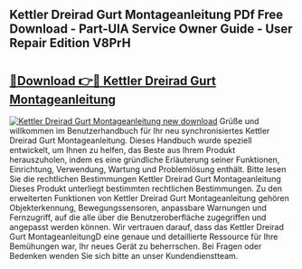 ## Kettler Dreirad Gurt Montageanleitung PDf Free Download - Part-UIA Service Owner Guide - User Repair Edition V8PrH

# <h2><a href="http://df8hd6i.blite.top/?on=Kettler+Dreirad+Gurt+Montageanleitung">🔗Download 👉🔴 Kettler Dreirad Gurt Montageanleitung</a></h2>

[![Kettler Dreirad Gurt Montageanleitung new download](https://i.imgur.com/lujVjoI.png)](http://df8hd6i.blite.top/?on=Kettler+Dreirad+Gurt+Montageanleitung)
Grüße und willkommen im Benutzerhandbuch für Ihr neu synchronisiertes Kettler Dreirad Gurt Montageanleitung. Dieses Handbuch wurde speziell entwickelt, um Ihnen zu helfen, das Beste aus Ihrem Produkt herauszuholen, indem es eine gründliche Erläuterung seiner Funktionen, Einrichtung, Verwendung, Wartung und Problemlösung enthält. Bitte lesen Sie die rechtlichen Bestimmungen Kettler Dreirad Gurt Montageanleitung Dieses Produkt unterliegt bestimmten rechtlichen Bestimmungen. Zu den erweiterten Funktionen von Kettler Dreirad Gurt Montageanleitung gehören Objekterkennung, Bewegungssensoren, anpassbare Warnungen und Fernzugriff, auf die alle über die Benutzeroberfläche zugegriffen und angepasst werden können. Wir vertrauen darauf, dass das Kettler Dreirad Gurt MontageanleitungD eine genaue und detaillierte Ressource für Ihre Bemühungen war, Ihr neues Gerät zu beherrschen. Bei Fragen oder Bedenken wenden Sie sich bitte an unser Kundendienstteam.
